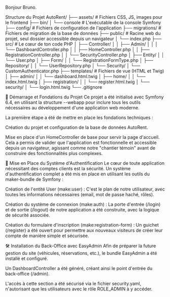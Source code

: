 Bonjour Bruno.


Structure du Projet
AutoRent/
├── assets/         # Fichiers CSS, JS, images pour le frontend
├── bin/
│   └── console     # L'exécutable de la console Symfony
├── config/         # Fichiers de configuration de l'application
├── migrations/     # Fichiers de migration de la base de données
├── public/         # Racine web du projet, seul dossier accessible depuis un navigateur
│   └── index.php
├── src/            # Le cœur de ton code PHP
│   ├── Controller/
│   │   ├── Admin/
│   │   │   └── DashboardController.php
│   │   ├── HomeController.php
│   │   ├── RegistrationController.php
│   │   └── SecurityController.php
│   ├── Entity/
│   │   └── User.php
│   ├── Form/
│   │   └── RegistrationFormType.php
│   ├── Repository/
│   │   └── UserRepository.php
│   └── Security/
│       └── CustomAuthenticator.php
├── templates/      # Fichiers de vue (HTML et Twig)
│   ├── admin/
│   │   └── dashboard.html.twig
│   ├── home/
│   │   └── index.html.twig
│   ├── registration/
│   │   └── register.html.twig
│   └── security/
│       └── login.html.twig
└── .gitignore      

🚀 Démarrage et Fondations du Projet
Ce projet a été initialisé avec Symfony 6.4, en utilisant la structure --webapp pour inclure tous les outils nécessaires au développement d'une application web moderne.

La première étape a été de mettre en place les fondations techniques :

Création du projet et configuration de la base de données AutoRent.

Mise en place d'un HomeController de base pour servir la page d'accueil. Cela a permis de valider que l'application est fonctionnelle et accessible depuis un navigateur, agissant comme notre "chantier témoin" avant de construire des fonctionnalités plus complexes.

🔐 Mise en Place du Système d'Authentification
Le cœur de toute application nécessitant des comptes clients est la sécurité. Un système d'authentification complet a été mis en place en utilisant les outils du maker-bundle de Symfony :

Création de l'entité User (make:user) : C'est le plan de notre utilisateur, avec toutes les informations nécessaires (email, mot de passe haché, rôles).

Création du système de connexion (make:auth) : La porte d'entrée (/login) et de sortie (/logout) de notre application a été construite, avec la logique de sécurité associée.

Création du formulaire d'inscription (make:registration-form) : Un guichet (/register) a été ouvert pour permettre aux nouveaux visiteurs de créer leur compte de manière simple et sécurisée.

🛠️ Installation du Back-Office avec EasyAdmin
Afin de préparer la future gestion du site (véhicules, réservations, etc.), le bundle EasyAdmin a été installé et configuré.

Un DashboardController a été généré, créant ainsi le point d'entrée du back-office (/admin).

L'accès à cette section a été sécurisé via le fichier security.yaml, n'autorisant que les utilisateurs avec le rôle ROLE_ADMIN à y accéder.